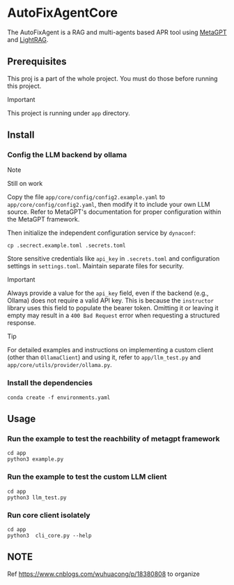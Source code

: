 # AutoFixAgentCore

The AutoFixAgent is a RAG and multi-agents based APR tool using [MetaGPT](https://docs.deepwisdom.ai/main/zh/)
and [LightRAG](https://github.com/HKUDS/LightRAG).

## Prerequisites

This proj is a part of the whole project. You must do those before running this project.

> [!IMPORTANT]
> This project is running under `app` directory.

## Install

### Config the LLM backend by ollama

> [!NOTE]
> Still on work

Copy the file `app/core/config/config2.example.yaml` to `app/core/config/config2.yaml`, then modify it to include your own LLM source. Refer to MetaGPT's documentation for proper configuration within the MetaGPT framework.

Then initialize the independent configuration service by `dynaconf`:

```shell
cp .secrect.example.toml .secrets.toml 
```

Store sensitive credentials like `api_key` in `.secrets.toml` and configuration settings in `settings.toml`. Maintain separate files for security.

> [!IMPORTANT]
> Always provide a value for the `api_key` field, even if the backend (e.g., Ollama) does not require a valid API key. This is because the `instructor` library uses this field to populate the bearer token. Omitting it or leaving it empty may result in a `400 Bad Request` error when requesting a structured response.

> [!TIP]
> For detailed examples and instructions on implementing a custom client (other than `OllamaClient`) and using it, refer to `app/llm_test.py` and `app/core/utils/provider/ollama.py`.

### Install the dependencies

```shell
conda create -f environments.yaml
```

## Usage
### Run the example to test the reachbility of metagpt framework

```shell
cd app
python3 example.py
```

### Run the example to test the custom LLM client

```shell
cd app
python3 llm_test.py
```

### Run core client isolately

```shell
cd app
python3  cli_core.py --help
```


## NOTE

Ref https://www.cnblogs.com/wuhuacong/p/18380808 to organize

